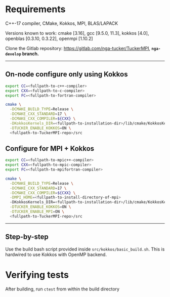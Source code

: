 # Requirements

C++-17 compiler, CMake, Kokkos, MPI, BLAS/LAPACK

Versions known to work: cmake [3.16], gcc [9.5.0, 11.3], kokkos [4.0], openblas [0.3.10, 0.3.22], openmpi [1.10.2]

Clone the Gitlab repository: https://gitlab.com/nga-tucker/TuckerMPI, **``nga-develop`` branch.** <br>

-----

## On-node configure only using Kokkos

```bash
export CC=<fullpath-to-c++-compiler>
export CXX=<fullpath-to-c-compiler>
export FC=<fullpath-to-fortran-compiler>

cmake \
  -DCMAKE_BUILD_TYPE=Release \
  -DCMAKE_CXX_STANDARD=17 \
  -DCMAKE_CXX_COMPILER=${CXX} \
  -DKokkosKernels_DIR=<fullpath-to-installation-dir>/lib/cmake/KokkosKernels \
  -DTUCKER_ENABLE_KOKKOS=ON \
  <fullpath-to-TuckerMPI-repo>/src
```

## Configure for MPI + Kokkos

```bash
export CC=<fullpath-to-mpic++-compiler>
export CXX=<fullpath-to-mpic-compiler>
export FC=<fullpath-to-mpifortran-compiler>

cmake \
  -DCMAKE_BUILD_TYPE=Release \
  -DCMAKE_CXX_STANDARD=17 \
  -DCMAKE_CXX_COMPILER=${CXX} \
  -DMPI_HOME=<fullpath-to-install-directory-of-mpi>
  -DKokkosKernels_DIR=<fullpath-to-installation-dir>/lib/cmake/KokkosKernels \
  -DTUCKER_ENABLE_KOKKOS=ON \
  -DTUCKER_ENABLE_MPI=ON \  
  <fullpath-to-TuckerMPI-repo>/src
```

-----

## Step-by-step

Use the build bash script provided inside `src/kokkos/basic_build.sh`.
This is hardwired to use Kokkos with OpenMP backend.

# Verifying tests

After building, run `ctest` from within the build directory
